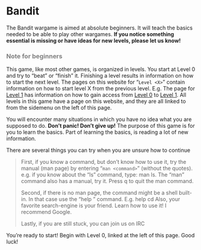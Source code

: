 Bandit
======

The Bandit wargame is aimed at absolute beginners. It will teach the basics needed to be able to play other wargames. **If you notice something essential is missing or have ideas for new levels, please let us know!**

### <font color="grey">Note for beginners</font>

This game, like most other games, is organized in levels. You start at Level 0 and try to “beat” or “finish” it. Finishing a level results in information on how to start the next level. The pages on this website for “`Level <X>`” contain information on how to start level X from the previous level. E.g. The page for [Level 1](http://overthewire.org/wargames/bandit/bandit1.html) has information on how to gain access from [Level 0](http://overthewire.org/wargames/bandit/bandit0.html) to [Level 1](http://overthewire.org/wargames/bandit/bandit1.html). All levels in this game have a page on this website, and they are all linked to from the sidemenu on the left of this page.

You will encounter many situations in which you have no idea what you are supposed to do. **Don’t panic! Don’t give up!** The purpose of this game is for you to learn the basics. Part of learning the basics, is reading a lot of new information.

There are several things you can try when you are unsure how to continue

> First, if you know a command, but don’t know how to use it, try the manual (man page) by entering “`man <command>`” (without the quotes). e.g. if you know about the “ls” command, type: man ls. The “man” command also has a manual, try it. Press q to quit the man command.
> 
> Second, if there is no man page, the command might be a shell built-in. In that case use the “help <X>” command. E.g. help cd
    Also, your favorite search-engine is your friend. Learn how to use it! I recommend Google.
>
> Lastly, if you are still stuck, you can join us on IRC


You’re ready to start! Begin with Level 0, linked at the left of this page. Good luck!



